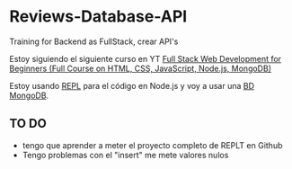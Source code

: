 # Reviews-Database-API
Training for Backend as FullStack, crear API's

Estoy siguiendo el siguiente curso en YT [Full Stack Web Development for Beginners (Full Course on HTML, CSS, JavaScript, Node.js, MongoDB)](https://www.youtube.com/watch?v=nu_pCVPKzTk)

Estoy usando [REPL](https://replit.com/) para el código en Node.js y voy a usar una [BD MongoDB](https://cloud.mongodb.com/v2/65843a3c51e9ab6b2e03086b#/overview).

## TO DO
- tengo que aprender a meter el proyecto completo de REPLT en Github
- Tengo problemas con el "insert" me mete valores nulos

